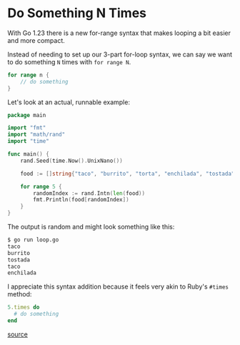 # Do Something N Times

With Go 1.23 there is a new for-range syntax that makes looping a bit easier
and more compact.

Instead of needing to set up our 3-part for-loop syntax, we can say we want to
do something `N` times with `for range N`.

```go
for range n {
	// do something
}
```

Let's look at an actual, runnable example:

```go
package main

import "fmt"
import "math/rand"
import "time"

func main() {
	rand.Seed(time.Now().UnixNano()) 

	food := []string{"taco", "burrito", "torta", "enchilada", "tostada"}

	for range 5 {
		randomIndex := rand.Intn(len(food))
		fmt.Println(food[randomIndex])
	}
}
```

The output is random and might look something like this:

```bash
$ go run loop.go
taco
burrito
tostada
taco
enchilada
```

I appreciate this syntax addition because it feels very akin to Ruby's `#times`
method:

```ruby
5.times do
  # do something
end
```

[source](https://eli.thegreenplace.net/2024/ranging-over-functions-in-go-123/)
